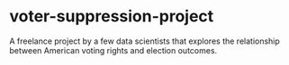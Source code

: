 # voter-suppression-project
A freelance project by a few data scientists that explores the relationship between American voting rights and election outcomes. 
